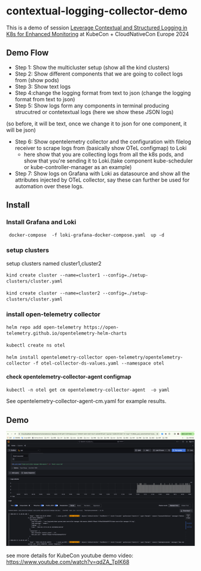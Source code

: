 # contextual-logging-collector-demo
This is a demo of session [Leverage Contextual and Structured Logging in K8s for Enhanced Monitoring](https://kccnceu2024.sched.com/event/1YhhM/leverage-contextual-and-structured-logging-in-k8s-for-enhanced-monitoring-patrick-ohly-intel-gmbh-shivanshu-raj-shrivastava-adyen-mengjiao-liu-daocloud) at KubeCon + CloudNativeCon Europe 2024


## Demo Flow
- Step 1: Show the multicluster setup (show all the kind clusters)
- Step 2: Show different components that we are going to collect logs from (show pods)
- Step 3: Show text logs
- Step 4:change the logging format from text to json (change the logging format from text to json)
- Step 5: Show logs form any components in terminal producing strucutred or contetextual logs (here we show these JSON logs)

(so before, it will be text, once we change it to json for one component, it will be json)

- Step 6: Show opentelemetry collector and the configuration with filelog receiver to scrape logs from (basically show OTeL configmap) to Loki
  - here show that you are collecting logs from all the k8s pods, and show that you're sending it to Loki.(take component kube-scheduler or kube-controller-manager as an example)
- Step 7: Show logs on Grafana with Loki as datasource and show all the attributes injected by OTeL collector, say these can further be used for automation over these logs.


## Install 

###  Install Grafana and Loki
```
 docker-compose  -f loki-grafana-docker-compose.yaml  up -d
```

### setup clusters 

setup clusters  named cluster1,cluster2
```
kind create cluster --name=cluster1 --config=./setup-clusters/cluster.yaml

kind create cluster --name=cluster2 --config=./setup-clusters/cluster.yaml
```

### install open-telemetry collector

```
helm repo add open-telemetry https://open-telemetry.github.io/opentelemetry-helm-charts

kubectl create ns otel

helm install opentelemetry-collector open-telemetry/opentelemetry-collector -f otel-collector-ds-values.yaml --namespace otel 
```

#### check opentelemetry-collector-agent configmap

```
kubectl -n otel get cm opentelemetry-collector-agent  -o yaml
```

See opentelemetry-collector-agent-cm.yaml for example results.

## Demo 

![alt text](demo.png)

see more details for KubeCon youtube demo video: https://www.youtube.com/watch?v=qdZA_TpIK68